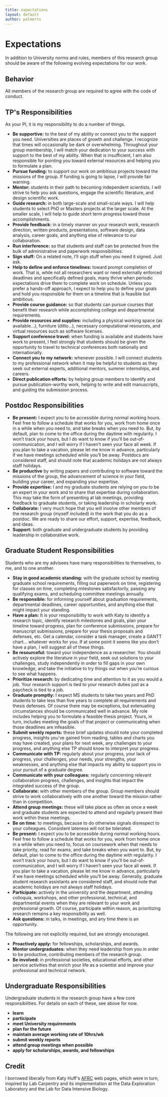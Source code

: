 ```yaml
---
title: expectations
layout: default
author: palmerts
---
```


# Expectations
In addition to University norms and rules, members of this research group should be aware of the following evolving expectations for our work.

## Behavior

All members of the research group are required to agree with the code of conduct.

## TP's Responsibilities

As your PI, it is my responsibility to do a number of things.

* __Be supportive:__ to the best of my ability or connect you to the support you need. Universities are places of growth and challenge. I recognize that times will occasionally be dark or overwhelming. Throughout your group membership, I will match your dedication to your success with support to the best of my ability. When that is insufficient, I am also responsible for pointing you toward external resources and helping you to formulate a plan.
* __Pursue funding:__ to support our work on ambitious projects toward the missions of the group. If funding is going to lapse, I will provide fair warning.
* __Mentor:__ students in their path to becoming independent scientists. I will strive to help you ask questions, engage the scientific literature, and design scientific work.
* __Guide research:__ in both large-scale and small-scale ways. I will help students to select PhD or Masters projects at the larger scale. At the smaller scale, I will help to guide short term progress toward those accomplishments.
* __Provide feedback:__ in a timely manner on your research work, research direction, written products, presentations, software design, data analysis, career goals, and anything else of relevance to our collaboration.
* __Run interference:__ so that students and staff can be protected from the bulk of administrative and paperwork responsibilities.
* __Sign stuff:__ On a related note, I’ll sign stuff when you need it signed. Just ask.
* __Help to define and enforce timelines:__ toward prompt completion of work. That is, while not all researchers want or need externally enforced deadlines and specifically defined goals, many thrive when periodic expectations drive them to complete work on schedule. Unless you prefer a hands-off approach, I expect to help you to define your goals and hold you responsible for them on a timeline that is feasible but ambitious.
* __Provide course guidance:__ so that students can pursue courses that benefit their research while accomplishing college and departmental requirements.
* __Provide resources and supplies:__ including a physical working space (as available...), furniture (ditto...), necessary computational resources, and virtual resources such as software licenses.
* __Support conference travel:__ when funding is available and students have work to present, I feel strongly that students should be given the opportunity to travel to technical conferences both nationally and internationally.
* __Connect you to my network:__ whenever possible. I will connect students to my professional network when it may be helpful to students as they seek out external experts, additional mentors, summer internships, and careers.
* __Direct publication efforts:__ by helping group members to identify and pursue publication-worthy work, helping to write and edit manuscripts, and guiding the submission process.

## Postdoc Responsibilities

* __Be present:__ I expect you to be accessible during normal working hours. Feel free to follow a schedule that works for you, work from home once in a while when you need to, and take breaks when you need to. But, by default, plan to come to the office during the daytime with regularity.
I won’t track your hours, but I do want to know if you’ll be out-of-communication, and I will worry if I haven’t seen your face all week. If you plan to take a vacation, please let me know in advance, particularly if we have meetings scheduled while you’ll be away. Postdocs are considered staff, and should note that academic holidays are not always staff holidays.
* __Be productive__ by writing papers and contributing to software toward the missions of the group, the advancement of science in your field, building your career, and expanding your expertise.
* __Provide expertise:__ I and my graduate students are relying on you to be an expert in your work and to share that expertise during collaboration. This may take the form of presenting at lab meetings, providing feedback to graduate students, or taking leadership in scholarly work.
* __Collaborate:__ I very much hope that you will involve other members of the research group (myself included) in the work that you do as a postdoc. We are ready to share our effort, support, expertise, feedback, and ideas.
* __Support:__ both graduate and undergraduate students by providing leadership in collaborative work.

## Graduate Student Responsibilities

Students who are my advisees have many responsibilities to themselves, to me, and to one another.

* __Stay in good academic standing:__ with the graduate school by meeting graduate school requirements, filling out paperwork on time, registering for classes on time, completing milestones satisfactorily, passing any qualifying exams, and scheduling committee meetings annually.
* __Be responsible:__ for informing yourself about graduation requirements, departmental deadlines, career opportunities, and anything else that might impact your standing.
* __Have a plan:__ It is your responsibility to work with Katy to identify a research topic, identify research milestones and goals, plan your timeline toward progress, plan for conference submissions, prepare for manuscript submissions, prepare for your thesis proposals and defenses, etc. Get a calendar, consider a task manager, create a GANTT chart… whatever works for you. If at some point it seems like you don’t have a plan, I will suggest all of these things.
* __Be resourceful:__ toward your independence as a researcher. You should actively explore the literature in your field, seek out solutions to your challenges, study independently in order to fill gaps in your own knowledge, and take the initiative to try things out when you’re curious to see what happens.
* __Prioritize research:__ by dedicating time and attention to it as you would a job. Your research support is tied to your research duties just as a paycheck is tied to a job.
* __Graduate promptly:__ I expect MS students to take two years and PhD students to take less than five years to complete all requirements and thesis defenses. Of course there may be exceptions, but extenuating circumstances should be communicated well in advance. My role includes helping you to formulate a feasible thesis project. Yours, in turn, includes meeting the goals of that project or communicating when those deadlines are infeasible.
* __Submit weekly reports:__ these brief updates should note your completed progress, insights you’ve gained from reading, tables and charts you may have created, your plans for next week, any challenges to your progress, and anything else TP should know to interpret your progress.
* __Communicate with TP:__ regularly about your progress, your lack of progress, your challenges, your needs, your strengths, your weaknesses, and anything else that impacts my ability to support you in your pursuit of a graduate degree.
* __Communicate with your colleagues:__ regularly concerning relevant collaboration progress, challenges, and insights that impact the integrated success of the group.
* __Collaborate:__ with other members of the group. Group members should strive to work collaboratively with one another toward the mission rather than in competition.
* __Attend group meetings:__ these will take place as often as once a week and graduate students are expected to attend and regularly present their work within these meetings.
* __Be on time:__ to meetings, because to do otherwise signals disrespect to your colleagues. Consistent lateness will not be tolerated.
* __Be present:__ I expect you to be accessible during normal working hours.
Feel free to follow a schedule that works for you, work from home once in a while when you need to, focus on coursework when that needs to take priority, read for exams, and take breaks when you want to. But, by default, plan to come to the office during the daytime with regularity.
I won’t track your hours, but I do want to know if you’ll be out-of-communication, and I will worry if I haven’t seen your face all week. If you plan to take a vacation, please let me know in advance, particularly if we have meetings scheduled while you’ll be away. Generally, graduate student research assistants are considered staff, and should note that academic holidays are not always staff holidays.
* __Participate:__ actively in the university and the department, attending colloquia, workshops, and other professional, technical, and departmental events when they are relevant to your work and professional growth. Of course, participate within reason, as prioritizing research remains a key responsibility as well.
* __Ask questions:__ in talks, in meetings, and any time there is an opportunity.

The following are not explicitly required, but are strongly encouraged.

* __Proactively apply:__ for fellowships, scholarships, and awards.
* __Mentor undergraduates:__ when they need leadership from you in order to be productive, contributing members of the research group.
* __Be involved:__ in professional societies, educational efforts, and other service activities that enrich your life as a scientist and improve your professional and technical network.

## Undergraduate Responsibilities

Undergraduate students in the research group have a few core responsibilities. For details on each of these, see above for now.

* __learn__
* __participate__
* __meet University requirements__
* __plan for the future__
* __maintain average working rate of 10hrs/wk__
* __submit weekly reports__
* __attend group meetings when possible__
* __apply for scholarships, awards, and fellowships__

## Credit

I borrowed liberally from Katy Huff's <a href="http://arfc.npre.illinois.edu/" target="_blank" >AFRC</a> web pages, which were in turn, inspired by Lab Carpentry and its implementation at the Data Exploration Laboratory and the Lab for Data Intensive Biology.
